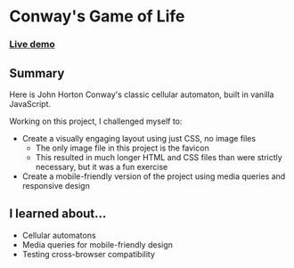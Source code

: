# Conway's Game of Life

### [Live demo](https://s-hens.github.io/game-of-life/)

## Summary

Here is John Horton Conway's classic cellular automaton, built in vanilla JavaScript.

Working on this project, I challenged myself to:
- Create a visually engaging layout using just CSS, no image files
	- The only image file in this project is the favicon
	- This resulted in much longer HTML and CSS files than were strictly necessary, but it was a fun exercise
- Create a mobile-friendly version of the project using media queries and responsive design

## I learned about...

- Cellular automatons
- Media queries for mobile-friendly design
- Testing cross-browser compatibility

